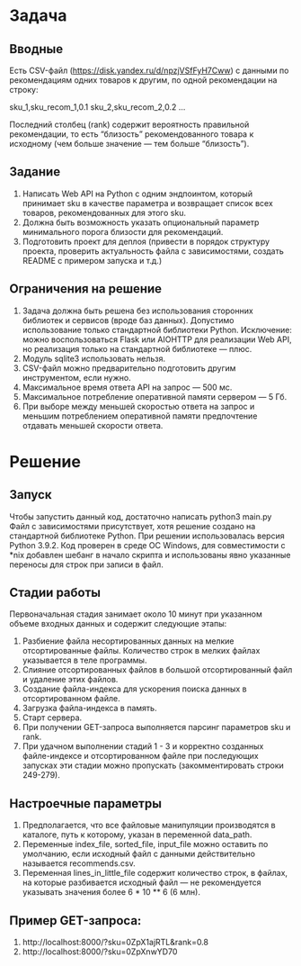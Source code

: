 # Задача
## Вводные
Есть CSV-файл (https://disk.yandex.ru/d/npzjVSfFyH7Cww) с данными по рекомендациям одних товаров к другим, по одной рекомендации на строку:

sku_1,sku_recom_1,0.1
sku_2,sku_recom_2,0.2
…

Последний столбец (rank) содержит вероятность правильной рекомендации, то есть “близость” рекомендованного товара к исходному (чем больше значение — тем больше “близость”).

## Задание
1. Написать Web API на Python с одним эндпоинтом, который принимает sku в качестве параметра и возвращает список всех товаров, рекомендованных для этого sku. 
2. Должна быть возможность указать опциональный параметр минимального порога близости для рекомендаций.
3. Подготовить проект для деплоя (привести в порядок структуру проекта, проверить актуальность файла с зависимостями, создать README с примером запуска и т.д.)

## Ограничения на решение
1. Задача должна быть решена без использования сторонних библиотек и сервисов (вроде баз данных). Допустимо использование только стандартной библиотеки Python. Исключение: можно воспользоваться Flask или AIOHTTP для реализации Web API, но реализация только на стандартной библиотеке — плюс.
2. Модуль sqlite3 использовать нельзя.
3. CSV-файл можно предварительно подготовить другим инструментом, если нужно.
4. Максимальное время ответа API на запрос — 500 мс.
5. Максимальное потребление оперативной памяти сервером — 5 Гб.
6. При выборе между меньшей скоростью ответа на запрос и меньшим потреблением оперативной памяти предпочтение отдавать меньшей скорости ответа.

# Решение
## Запуск
Чтобы запустить данный код, достаточно написать python3 main.py Файл с зависимостями присутствует, хотя решение создано на стандартной библиотеке Python. При решении использовалась версия Python 3.9.2.
Код проверен в среде ОС Windows, для совместимости с *nix добавлен шебанг в начало скрипта и использованы явно указанные переносы для строк при записи в файл.

## Стадии работы
Первоначальная стадия занимает около 10 минут при указанном объеме входных данных и содержит следующие этапы:
1. Разбиение файла несортированных данных на мелкие отсортированные файлы. Количество строк в мелких файлах указывается в теле программы.
2. Слияние отсортированных файлов в большой отсортированный файл и удаление этих файлов.
3. Создание файла-индекса для ускорения поиска данных в отсортированном файле.
4. Загрузка файла-индекса в память.
5. Старт сервера.
6. При получении GET-запроса выполняется парсинг параметров sku и rank.
7. При удачном выполнении стадий 1 - 3 и корректно созданных файле-индексе и отсортированном файле при последующих запусках эти стадии можно пропускать (закомментировать строки 249-279).

## Настроечные параметры
1. Предполагается, что все файловые манипуляции производятся в каталоге, путь к которому, указан в переменной data_path.
2. Переменные index_file, sorted_file, input_file можно оставить по умолчанию, если исходный файл с данными действительно называется recommends.csv.
3. Переменная lines_in_little_file содержит количество строк, в файлах, на которые разбивается исходный файл — не рекомендуется указывать значения более 6 * 10 ** 6 (6 млн).

## Пример GET-запроса:
1. http://localhost:8000/?sku=0ZpX1ajRTL&rank=0.8
2. http://localhost:8000/?sku=0ZpXnwYD70
